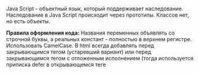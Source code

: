 Java Script - объектный язык, который поддерживает наследование. Наследование в Java Script происходит через прототипы. Классов нет, но есть объекты.

**Правила оформления кода:**
Названия переменных объявлять со строчной буквы, а реальных констант - полностью в верхнем регистре.
Использовать CamelCase.
В html всегда добавлять <script> </script> перед закрывающимся тегом </body>(устаревший вариант) или перед закрывающимся тегом </head> с отложенным исполнением (тогда используется приписка defer в открывающемся теге <script>).

**Необходимые расширения для VS Code**
Расширение форматирования кода "Prettier": https://marketplace.visualstudio.com/items?itemName=esbenp.prettier-vscode 
* Расширение форматирования кода “Prettier”: https://marketplace.visualstudio.com/items?itemName=esbenp.prettier-vscode 
* Расширение "JavaScript Snippet Pack": https://marketplace.visualstudio.com/items?itemName=akamud.vscode-javascript-snippet-pack 
* Расширение CSS Formatter
* Расширение JavaScript (ES6) code snippets

В html-файле базовая структура задается через "!"

Курс по JS: https://disk.yandex.ru/d/dNcHjZs3c96ypw

**Полезные ссылки**
https://developer.mozilla.org/ru/docs/Web/JavaScript/Reference/Operators/Spread_syntax